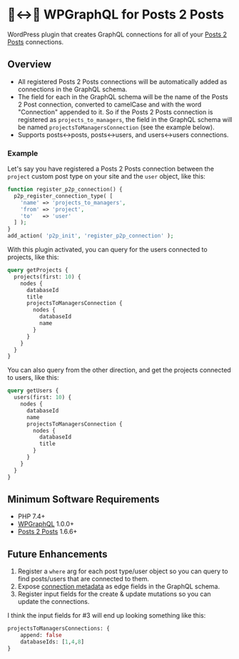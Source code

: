 # 📄↔📄 WPGraphQL for Posts 2 Posts

WordPress plugin that creates GraphQL connections for all of your [Posts 2 Posts](https://wordpress.org/plugins/posts-to-posts/) connections.

## Overview

- All registered Posts 2 Posts connections will be automatically added as connections in the GraphQL schema.
- The field for each in the GraphQL schema will be the name of the Posts 2 Post connection, converted to camelCase and with the word "Connection" appended to it. So if the Posts 2 Posts connection is registered as `projects_to_managers`, the field in the GraphQL schema will be named `projectsToManagersConnection` (see the example below).
- Supports posts<->posts, posts<->users, and users<->users connections.

### Example

Let's say you have registered a Posts 2 Posts connection between the `project` custom post type on your site and the `user` object, like this:

```php
function register_p2p_connection() {
  p2p_register_connection_type( [
    'name' => 'projects_to_managers',
    'from' => 'project',
    'to'   => 'user'
  ] );
}
add_action( 'p2p_init', 'register_p2p_connection' );
```

With this plugin activated, you can query for the users connected to projects, like this:

```graphql
query getProjects {
  projects(first: 10) {
    nodes {
      databaseId
      title
      projectsToManagersConnection {
        nodes {
          databaseId
          name
        }
      }
    }
  }
}
```

You can also query from the other direction, and get the projects connected to users, like this:

```graphql
query getUsers {
  users(first: 10) {
    nodes {
      databaseId
      name
      projectsToManagersConnection {
        nodes {
          databaseId
          title
        }
      }
    }
  }
}
```

## Minimum Software Requirements

- PHP 7.4+
- [WPGraphQL](https://github.com/wp-graphql/wp-graphql) 1.0.0+
- [Posts 2 Posts](https://wordpress.org/plugins/posts-to-posts/) 1.6.6+

## Future Enhancements

1. Register a `where` arg for each post type/user object so you can query to find posts/users that are connected to them.
2. Expose [connection metadata](https://github.com/scribu/wp-posts-to-posts/wiki/Connection-metadata) as edge fields in the GraphQL schema.
3. Register input fields for the create & update mutations so you can update the connections.

I think the input fields for #3 will end up looking something like this:

```graphql
projectsToManagersConnections: {
    append: false
    databaseIds: [1,4,8]
}
```
